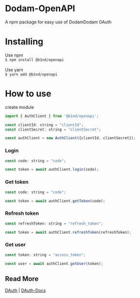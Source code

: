 # Dodam-OpenAPI

A npm package for easy use of DodamDodam OAuth

# Installing
Use npm<br/>
`$ npm install @b1nd/openapi`<br/>
<br/>
Use yarn<br/>
`$ yarn add @b1nd/openapi`

# How to use

create module
``` javascript
import { AuthClient } from '@b1nd/openapi';

const clientId: string = "clientId";
const clientSecret: string = "clientSecret";

const authClient = new AuthClient({clientId, clientSecret});
```

### Login
```javascript
const code: string = "code";

const token = await authClient.login(code);
```

### Get token
```javascript
const code: string = "code";

const token = await authClient.getToken(code);
```
### Refresh token
```javascript
const refreshToken: string = "refresh_token";

const token = await authClient.refreshToken(refreshToken);
```

### Get user
```javascript
const token: string = "access_token";

const user = await authClient.getUser(token);
```
## Read More
[DAuth](http://dauth.b1nd.com) | [DAuth-Docs](http://docs.dauth.b1nd.com/)